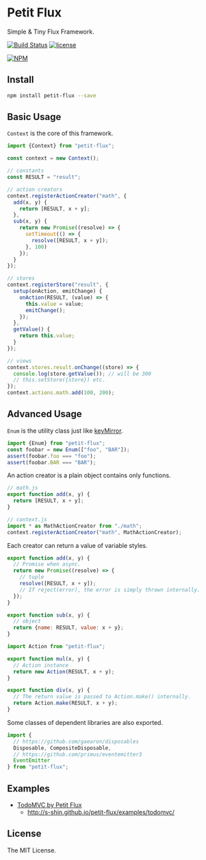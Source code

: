 # Petit Flux

Simple & Tiny Flux Framework.

[![Build Status](https://travis-ci.org/s-shin/petit-flux.svg)](https://travis-ci.org/s-shin/petit-flux)
[![license](https://img.shields.io/github/license/s-shin/isoproxy.svg)](https://github.com/s-shin/isoproxy/blob/master/LICENSE)

[![NPM](https://nodei.co/npm/petit-flux.png)](https://nodei.co/npm/petit-flux/)

## Install

```sh
npm install petit-flux --save
```

## Basic Usage

`Context` is the core of this framework.

```js
import {Context} from "petit-flux";

const context = new Context();

// constants
const RESULT = "result";

// action creators
context.registerActionCreator("math", {
  add(x, y) {
    return [RESULT, x + y];
  },
  sub(x, y) {
    return new Promise((resolve) => {
      setTimeout(() => {
        resolve([RESULT, x + y]);
      }, 100)
    });
  }
});

// stores
context.registerStore("result", {
  setup(onAction, emitChange) {
    onAction(RESULT, (value) => {
      this.value = value;
      emitChange();
    });
  },
  getValue() {
    return this.value;
  }
});

// views
context.stores.result.onChange((store) => {
  console.log(store.getValue()); // will be 300
  // this.setStore({store}) etc.
});
context.actions.math.add(100, 200);
```

## Advanced Usage

`Enum` is the utility class just like [keyMirror](https://github.com/facebook/react/blob/v0.13.3/src/vendor/key-mirror/keyMirror.js).

```js
import {Enum} from "petit-flux";
const foobar = new Enum(["foo", "BAR"]);
assert(foobar.foo === "foo");
assert(foobar.BAR === "BAR");
```

An action creator is a plain object contains only functions.

```js
// math.js
export function add(x, y) {
  return [RESULT, x + y];
}

// context.js
import * as MathActionCreator from "./math";
context.registerActionCreator("math", MathActionCreator);
```

Each creator can return a value of variable styles.

```js
export function add(x, y) {
  // Promise when async.
  return new Promise((resolve) => {
    // tuple
    resolve([RESULT, x + y]);
    // If reject(error), the error is simply thrown internally.
  });
}

export function sub(x, y) {
  // object
  return {name: RESULT, value: x + y};
}

import Action from "petit-flux";

export function mul(x, y) {
  // Action instance
  return new Action(RESULT, x + y);
}

export function div(x, y) {
  // The return value is passed to Action.make() internally.
  return Action.make(RESULT, x + y);
}
```

Some classes of dependent libraries are also exported.

```js
import {
  // https://github.com/gaearon/disposables
  Disposable, CompositeDisposable,
  // https://github.com/primus/eventemitter3
  EventEmitter
} from "petit-flux";
```

## Examples

* [TodoMVC by Petit Flux](examples/todomvc)
  * http://s-shin.github.io/petit-flux/examples/todomvc/

## License

The MIT License.
